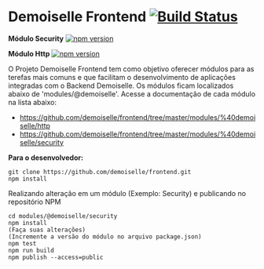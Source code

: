 # Demoiselle Frontend [![Build Status](https://travis-ci.org/demoiselle/frontend.svg?branch=master)](https://travis-ci.org/demoiselle/frontend)

**Módulo Security** [![npm version](https://badge.fury.io/js/%40demoiselle%2Fsecurity.svg)](https://badge.fury.io/js/%40demoiselle%2Fsecurity)

**Módulo Http** [![npm version](https://badge.fury.io/js/%40demoiselle%2Fhttp.svg)](https://badge.fury.io/js/%40demoiselle%2Fhttp)

O Projeto Demoiselle Frontend tem como objetivo oferecer módulos para as terefas mais comuns e que facilitam o desenvolvimento de aplicações integradas com o Backend Demoiselle. Os módulos ficam localizados abaixo de 'modules/@demoiselle'. Acesse a documentação de cada módulo na lista abaixo:

* https://github.com/demoiselle/frontend/tree/master/modules/%40demoiselle/http
* https://github.com/demoiselle/frontend/tree/master/modules/%40demoiselle/security



**Para o desenvolvedor:**
```
git clone https://github.com/demoiselle/frontend.git
npm install
```

Realizando alteração em um módulo (Exemplo: Security) e publicando no repositório NPM
```
cd modules/@demoiselle/security
npm install
(Faça suas alterações)
(Incremente a versão do módulo no arquivo package.json)
npm test
npm run build
npm publish --access=public
```
